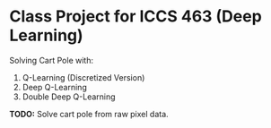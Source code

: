 # Class Project for ICCS 463 (Deep Learning)
Solving Cart Pole with:
1. Q-Learning (Discretized Version)
2. Deep Q-Learning
3. Double Deep Q-Learning

**TODO:** Solve cart pole from raw pixel data.
